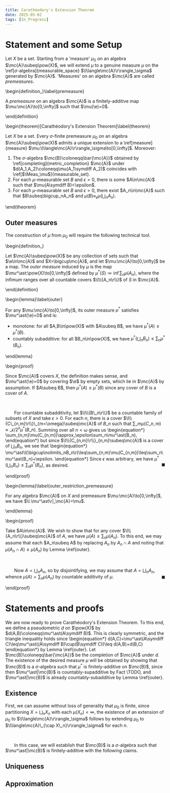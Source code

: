 ```yaml
---
title: Carathéodory's Extension Theorem
date: 2025-05-02
tags: [In_Progress]
---
```


# Statement and some Setup

Let $X$ be a set. Starting from a 'measure' $\mu_0$ on an algebra $\mc{A}\subeq\pow(X)$, we will extend $\mu$ to a genuine measure $\mu$ on the \ref[$\sigma$-algebra]{measurable_space} $\l\langle\mc{A}\r\rangle_\sigma$ generated by $\mc{A}$. 'Measures' on an algebra $\mc{A}$ are called _premeasures_.

\begin{definition_}\label{premeasure}

A _premeasure_ on an algebra $\mc{A}$ is a finitely-additive map $\mu:\mc{A}\to[0,\infty]$ such that $\mu(\e)=0$.

\end{definition}

\begin{theorem}[Carathéodory's Extension Theorem]\label{theorem}

Let $X$ be a set. Every $\sigma$-finite premeasure $\mu_0$ on an algebra $\mc{A}\subeq\pow(X)$ admits a unique extension to a \ref[measure]{measure} $\mu:\l\langle\mc{A}\r\rangle_\sigma\to[0,\infty]$. Moreover:
1. The $\sigma$-algebra $\mc{B}\coloneqq\bar{\mc{A}}$ obtained by \ref[completing]{metric_completion} $\mc{A}$ under $d(A_1,A_2)\coloneqq\mu(A_1\symdiff A_2)$ coincides with \ref[$\Meas_\mu$]{measurable_set}.
2. For each $\mu$-measurable set $B$ and $\epsilon>0$, there is some $A\in\mc{A}$ such that $\mu(A\symdiff B)<\epsilon$.
3. For each $\mu$-measurable set $B$ and $\epsilon>0$, there exist $A_n\in\mc{A}$ such that $B\subeq\bigcup_nA_n$ and $\mu(B)\approx_\epsilon\mu(\bigcup_nA_n)$.

\end{theorem}

## Outer measures

The construction of $\mu$ from $\mu_0$ will require the following technical tool.

\begin{definition_}

Let $\mc{A}\subeq\pow(X)$ be any collection of sets such that $\e\in\mc{A}$ and $X=\bigcup\mc{A}$, and let $\mu:\mc{A}\to[0,\infty]$ be a map. The _outer measure_ induced by $\mu$ is the map $\mu^\ast:\pow(X)\to[0,\infty]$ defined by $\mu^\ast(S)\coloneqq\inf\sum_n\mu(A_n)$, where the infimum ranges over all countable covers $\l\\{A_n\r\\}$ of $S$ in $\mc{A}$.

\end{definition}

\begin{lemma}\label{outer}

For any $\mu:\mc{A}\to[0,\infty]$, its outer measure $\mu^\ast$ satisfies $\mu^\ast(\e)=0$ and is:
* monotone: for all $A,B\in\pow(X)$ with $A\subeq B$, we have $\mu^\ast(A)\leq\mu^\ast(B)$.
* countably subadditive: for all $B_n\in\pow(X)$, we have $\mu^\ast(\bigcup_nB_n)\leq\sum_n\mu^\ast(B_n)$.

\end{lemma}

\begin{proof}

Since $\mc{A}$ covers $X$, the definition makes sense, and $\mu^\ast(\e)=0$ by covering $\e$ by empty sets, which lie in $\mc{A}$ by assumption. If $A\subeq B$, then $\mu^\ast(A)\leq\mu^\ast(B)$ since any cover of $B$ is a cover of $A$.

<br>

&emsp;&emsp;For countable subadditivity, let $\l\\{B\_n\r\\}$ be a countable family of subsets of $X$ and take $\epsilon>0$. For each $n$, there is a cover $\l\\{C\_{n,m}\r\\}\_{m<\omega}\subeq\mc{A}$ of $B\_n$ such that $\sum\_m\mu(C\_{n,m})\approx\_{\epsilon/2^n}\mu^\ast(B\_n)$. Summing over all $n<\omega$ gives us
\begin{equation*}
    \sum_{n,m}\mu(C_{n,m})\approx_\epsilon\sum_n\mu^\ast(B_n),
\end{equation*}
but since $\l\\{C_{n,m}\r\\}_{n,m}\subeq\mc{A}$ is a cover of $\bigcup_nB_n$, we see that
\begin{equation*}
    \mu^\ast\l(\bigcup\nolimits_nB_n\r)\leq\sum\_{n,m}\mu(C\_{n,m})\leq\sum_n\mu^\ast(B_n)+\epsilon.
\end{equation*}
Since $\epsilon$ was arbitrary, we have $\mu^\ast(\bigcup_nB_n)\leq\sum_n\mu^\ast(B_n)$, as desired.<span style="float:right;">$\blacksquare$</span>

\end{proof}

\begin{lemma}\label{outer_restriction_premeasure}

For any algebra $\mc{A}$ on $X$ and premeasure $\mu:\mc{A}\to[0,\infty]$, we have $\l.\mu^\ast\r|_\mc{A}=\mu$.

\end{lemma}

\begin{proof}

Take $A\in\mc{A}$. We wish to show that for any cover $\l\\{A_n\r\\}\subeq\mc{A}$ of $A$, we have $\mu(A)\leq\sum_n\mu(A_n)$. To this end, we may assume that each $A_n\subeq A$ by replacing $A_n$ by $A_n\cap A$ and noting that $\mu(A_n\cap A)\leq\mu(A_n)$ by Lemma \iref{outer}.

<br>

&emsp;&emsp;Now $A=\bigcup_nA_n$, so by disjointifying, we may assume that $A=\bigsqcup_nA_n$, whence $\mu(A)=\sum_n\mu(A_n)$ by countable additivity of $\mu$.<span style="float:right;">$\blacksquare$</span>

\end{proof}

# Statements and proofs

We are now ready to prove Carathéodory's Extension Theorem. To this end, we define a pseudometric $d$ on $\pow(X)$ by $d(A,B)\coloneqq\mu^\ast(A\symdiff B)$. This is clearly symmetric, and the triangle inequality holds since
\begin{equation*}
    d(A,C)=\mu^\ast(A\symdiff C)\leq\mu^\ast((A\symdiff B)\cup(B\symdiff C))\leq d(A,B)+d(B,C)
\end{equation*}
by Lemma \iref{outer}. Let $\mc{B}\coloneqq\bar{\mc{A}}$ be the completion of $\mc{A}$ under $d$. The existence of the desired measure $\mu$ will be obtained by showing that $\mc{B}$ is a $\sigma$-algebra such that $\mu^\ast$ is finitely-additive on $\mc{B}$, since then $\mu^\ast|\mc{B}$ is countably-supadditive by Fact \TODO, and $\mu^\ast|\mc{B}$ is already countably-subadditive by Lemma \iref{outer}.

## Existence

First, we can assume without loss of generality that $\mu_0$ is finite, since partitioning $X=\bigsqcup_nX_n$ with each $\mu(X_n)<\infty$, the existence of an extension of $\mu_0$ to $\l\langle\mc{A}\r\rangle_\sigma$ follows by extending $\mu_0$ to $\l\langle\mc{A}\_{\cap X\_n}\r\rangle_\sigma$ for each $n$.

<br>

&emsp;&emsp;In this case, we will establish that $\mc{B}$ is a $\sigma$-algebra such that $\mu^\ast|\mc{B}$ is finitely-additive with the following claims.

## Uniqueness

## Approximation
